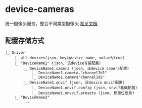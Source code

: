 # device-cameras

统一摄像头服务，整合不同类型摄像头
[相关文档](http://jxdata.jiangxingai.com:10002/oo/r/535650527069912150)

## 配置存储方式
```
|_ Driver
    |_ all_devices(json，key为device name, value为true)
    |_ "DeviceName1" (json, 该device专属配置)
        |_ DeviceName1.camera (json, 该device camera配置)
            |_ DeviceName1.camera."channelId1"
            |_ DeviceName1.camera"channelId2"
        |_ DeviceName1.onvif (json, 该device onvif配置)
            |_ DeviceName1.onvif.config (json, onvif基础配置)
            |_ DeviceName1.onvvif.presets (json, 预置位信息)
    |_ "DeviceName2"
        ...
```
